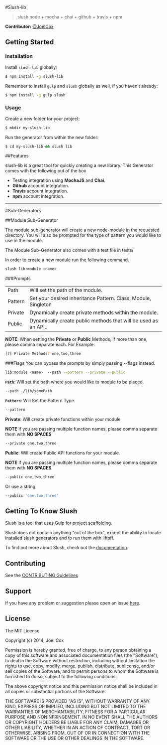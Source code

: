 #Slush-lib

> slush node + mocha + chai + github + travis + npm


**Contributor:** [@JoelCox](http://github.com/joelcoxokc)

## Getting Started

### Installation

Install `slush-lib` globally:

```bash
$ npm install -g slush-lib
```

Remember to install `gulp` and `slush` globally as well, if you haven't already:

```bash
$ npm install -g gulp slush
```

### Usage

Create a new folder for your project:

```bash
$ mkdir my-slush-lib
```

Run the generator from within the new folder:

```bash
$ cd my-slush-lib && slush lib
```

##Features

slush-lib is a great tool for quickly creating a new library.
This Generator comes with the following out of the box

 -  Testing integration using **MochaJS** and **Chai**.
 - **Github** account integration.
 - **Travis** account Integration.
 - **npm** account integration.

****

#Sub-Generators

##Module Sub-Generator


The module sub-generator will create a new node-module in the requested directory. You will also be prompted for the type of pattern you would like to use in the module.

The Module Sub-Generator also comes with a test file in tests/

In order to create a new module run the following command.

```bash
slush lib:module <name>
```

###Prompts
<table>
<tr>

<td><a>Path</a></td><td>Will set the path of the module.</td>
</tr>
<tr><td><a>Pattern</a></td>
<td>Set your desired inheritance Pattern.<a> Class, Module, Singleton</a>  </td></tr>

<tr><td><a>Private</a></td>
<td>Dynamically create private methods within the module.</td></tr>

<tr><td><a>Public</a></td>
<td>Dynamically create public methods that will be used as an API..</td></tr>
</table>

**NOTE**: When setting the **Private** or **Public** Methods,
if more than one, please comma separate each. For Example:
```bash
[?] Private Methods? one,two,three
```


###Flags
You can bypass the prompts by simply passing --flags instead.


```bash
lib:module <name>  --path --pattern --private --public
```
**`Path`**: Will set the path where you would like to module to be placed.
```bash
--path ./lib/somePath
```

**`Pattern`**: Will Set the Pattern Type.
```bash
--pattern
```


**Private**: Will create private functions within your module

**NOTE** If you are passing multiple function names, please comma separate them with **NO SPACES**

```bash
--private one,two,three
```

**Public**: Will create Public API functions for your module.

**NOTE** If you are passing multiple function names, please comma separate them with **NO SPACES**

```bash
--public one,two,three
```
Or use a string
```bash
--public 'one,two,three'
```

## Getting To Know Slush

Slush is a tool that uses Gulp for project scaffolding.

Slush does not contain anything "out of the box", except the ability to locate installed slush generators and to run them with liftoff.

To find out more about Slush, check out the [documentation](https://github.com/klei/slush).

## Contributing

See the [CONTRIBUTING Guidelines](https://github.com/joelcoxokc/slush-lib/blob/master/CONTRIBUTING.md)

## Support
If you have any problem or suggestion please open an issue [here](https://github.com/joelcoxokc/slush-lib/issues).

## License

The MIT License

Copyright (c) 2014, Joel Cox

Permission is hereby granted, free of charge, to any person
obtaining a copy of this software and associated documentation
files (the "Software"), to deal in the Software without
restriction, including without limitation the rights to use,
copy, modify, merge, publish, distribute, sublicense, and/or sell
copies of the Software, and to permit persons to whom the
Software is furnished to do so, subject to the following
conditions:

The above copyright notice and this permission notice shall be
included in all copies or substantial portions of the Software.

THE SOFTWARE IS PROVIDED "AS IS", WITHOUT WARRANTY OF ANY KIND,
EXPRESS OR IMPLIED, INCLUDING BUT NOT LIMITED TO THE WARRANTIES
OF MERCHANTABILITY, FITNESS FOR A PARTICULAR PURPOSE AND
NONINFRINGEMENT. IN NO EVENT SHALL THE AUTHORS OR COPYRIGHT
HOLDERS BE LIABLE FOR ANY CLAIM, DAMAGES OR OTHER LIABILITY,
WHETHER IN AN ACTION OF CONTRACT, TORT OR OTHERWISE, ARISING
FROM, OUT OF OR IN CONNECTION WITH THE SOFTWARE OR THE USE OR
OTHER DEALINGS IN THE SOFTWARE.